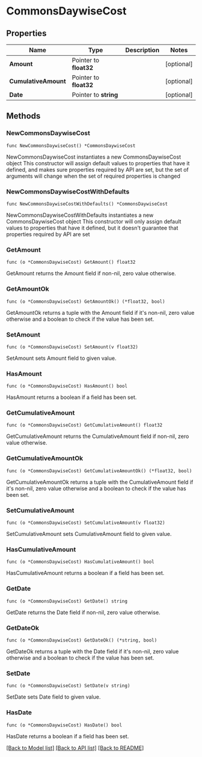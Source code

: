 # CommonsDaywiseCost

## Properties

Name | Type | Description | Notes
------------ | ------------- | ------------- | -------------
**Amount** | Pointer to **float32** |  | [optional] 
**CumulativeAmount** | Pointer to **float32** |  | [optional] 
**Date** | Pointer to **string** |  | [optional] 

## Methods

### NewCommonsDaywiseCost

`func NewCommonsDaywiseCost() *CommonsDaywiseCost`

NewCommonsDaywiseCost instantiates a new CommonsDaywiseCost object
This constructor will assign default values to properties that have it defined,
and makes sure properties required by API are set, but the set of arguments
will change when the set of required properties is changed

### NewCommonsDaywiseCostWithDefaults

`func NewCommonsDaywiseCostWithDefaults() *CommonsDaywiseCost`

NewCommonsDaywiseCostWithDefaults instantiates a new CommonsDaywiseCost object
This constructor will only assign default values to properties that have it defined,
but it doesn't guarantee that properties required by API are set

### GetAmount

`func (o *CommonsDaywiseCost) GetAmount() float32`

GetAmount returns the Amount field if non-nil, zero value otherwise.

### GetAmountOk

`func (o *CommonsDaywiseCost) GetAmountOk() (*float32, bool)`

GetAmountOk returns a tuple with the Amount field if it's non-nil, zero value otherwise
and a boolean to check if the value has been set.

### SetAmount

`func (o *CommonsDaywiseCost) SetAmount(v float32)`

SetAmount sets Amount field to given value.

### HasAmount

`func (o *CommonsDaywiseCost) HasAmount() bool`

HasAmount returns a boolean if a field has been set.

### GetCumulativeAmount

`func (o *CommonsDaywiseCost) GetCumulativeAmount() float32`

GetCumulativeAmount returns the CumulativeAmount field if non-nil, zero value otherwise.

### GetCumulativeAmountOk

`func (o *CommonsDaywiseCost) GetCumulativeAmountOk() (*float32, bool)`

GetCumulativeAmountOk returns a tuple with the CumulativeAmount field if it's non-nil, zero value otherwise
and a boolean to check if the value has been set.

### SetCumulativeAmount

`func (o *CommonsDaywiseCost) SetCumulativeAmount(v float32)`

SetCumulativeAmount sets CumulativeAmount field to given value.

### HasCumulativeAmount

`func (o *CommonsDaywiseCost) HasCumulativeAmount() bool`

HasCumulativeAmount returns a boolean if a field has been set.

### GetDate

`func (o *CommonsDaywiseCost) GetDate() string`

GetDate returns the Date field if non-nil, zero value otherwise.

### GetDateOk

`func (o *CommonsDaywiseCost) GetDateOk() (*string, bool)`

GetDateOk returns a tuple with the Date field if it's non-nil, zero value otherwise
and a boolean to check if the value has been set.

### SetDate

`func (o *CommonsDaywiseCost) SetDate(v string)`

SetDate sets Date field to given value.

### HasDate

`func (o *CommonsDaywiseCost) HasDate() bool`

HasDate returns a boolean if a field has been set.


[[Back to Model list]](../README.md#documentation-for-models) [[Back to API list]](../README.md#documentation-for-api-endpoints) [[Back to README]](../README.md)



